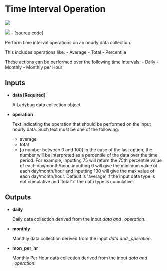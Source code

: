 # Time Interval Operation

![](../../images/components/Time\_Interval\_Operation.png)

![](../../images/icons/Time\_Interval\_Operation.png) - [\[source code\]](https://github.com/ladybug-tools/ladybug-grasshopper/blob/master/ladybug\_grasshopper/src/LB%20Time%20Interval%20Operation.py)

Perform time interval operations on an hourly data collection.

This includes operations like: - Average - Total - Percentile

These actions can be performed over the following time intervals: - Daily - Monthly - Monthly per Hour

## Inputs

*   **data \[Required]**

    A Ladybug data collection object.&#x20;
*   **operation**

    Text indicating the operation that should be performed on the input hourly data. Such text must be one of the following:

    * average
    * total
    * \[a number between 0 and 100] In the case of the last option, the number will be interpreted as a percentile of the data over the time period. For example, inputting 75 will return the 75th percentile value of each day/month/hour, inputting 0 will give the minimum value of each day/month/hour and inputting 100 will give the max value of each day/month/hour. Default is 'average' if the input data type is not cumulative and 'total' if the data type is cumulative.

## Outputs

*   **daily**

    Daily data collection derived from the input _data and \_operation_.&#x20;
*   **monthly**

    Monthly data collection derived from the input _data and \_operation_.&#x20;
*   **mon\_per\_hr**

    Monthly Per Hour data collection derived from the input _data and \_operation_.&#x20;
